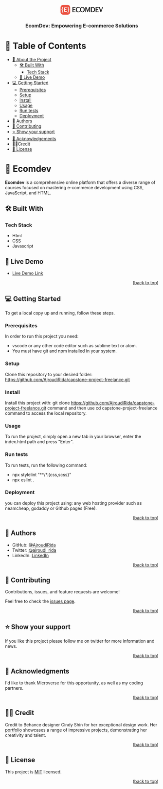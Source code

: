 <a name="readme-top"></a>

<div align="center">
  <!-- You are encouraged to replace this logo with your own! Otherwise you can also remove it. -->
  <img src="./assets/images/ecomdev.png" alt="logo" width="140"  height="auto" />
  <br/>

  <h3><b>EcomDev: Empowering E-commerce Solutions</b></h3>

</div>

<!-- TABLE OF CONTENTS -->

# 📗 Table of Contents

- [📖 About the Project](#about-project)
  - [🛠 Built With](#built-with)
    - [Tech Stack](#tech-stack)
  - [🚀 Live Demo](#live-demo)
- [💻 Getting Started](#getting-started)
  - [Prerequisites](#prerequisites)
  - [Setup](#setup)
  - [Install](#install)
  - [Usage](#usage)
  - [Run tests](#run-tests)
  - [Deployment](#deployment)
- [👥 Authors](#authors)
- [🤝 Contributing](#contributing)
- [⭐️ Show your support](#support)
- [🙏 Acknowledgements](#acknowledgements)
- [🧑‍🎨Credit](#credit) 
- [📝 License](#license)

<!-- PROJECT DESCRIPTION -->

# 📖 Ecomdev <a name="about-project"></a>


**Ecomdev**  is a comprehensive online platform that offers a diverse range of courses focused on mastering e-commerce development using CSS, JavaScript, and HTML. 

## 🛠 Built With <a name="built-with"></a>

### Tech Stack <a name="tech-stack"></a>

- Html
- CSS
- Javascript

<!-- LIVE DEMO -->

## 🚀 Live Demo <a name="live-demo"></a>



- [Live Demo Link](https://cool-cassata-13d577.netlify.app/)

<p align="right">(<a href="#readme-top">back to top</a>)</p>

<!-- GETTING STARTED -->

## 💻 Getting Started <a name="getting-started"></a>



To get a local copy up and running, follow these steps.

### Prerequisites

In order to run this project you need:

- vscode or any other code editor such as sublime text or atom.
- You must have git and npm installed in your system.

### Setup

Clone this repository to your desired folder: https://github.com/AjroudiRida/capstone-project-freelance.git


### Install

Install this project with: git clone https://github.com/AjroudiRida/capstone-project-freelance.git command and then use cd capstone-project-freelance command to access the local repository.

### Usage

To run the project, simply open a new tab in your browser, enter the index.html path and press "Enter".

### Run tests

To run tests, run the following command: 
- npx stylelint "**/*.{css,scss}"
- npx eslint .


### Deployment

you can deploy this project using: any web hosting provider such as neamcheap, godaddy or Github pages (Free).

<!--
Example:

```sh

```
 -->

<p align="right">(<a href="#readme-top">back to top</a>)</p>

<!-- AUTHORS -->

## 👥 Authors <a name="authors"></a>


- GitHub: [@AjroudiRida](https://github.com/AjroudiRida)
- Twitter: [@ajroudi_rida](https://twitter.com/ajroudi_rida)
- LinkedIn: [LinkedIn](https://www.linkedin.com/in/rida-ajroudi/)

<p align="right">(<a href="#readme-top">back to top</a>)</p>


<!-- CONTRIBUTING -->

## 🤝 Contributing <a name="contributing"></a>

Contributions, issues, and feature requests are welcome!

Feel free to check the [issues page](../../issues/).

<p align="right">(<a href="#readme-top">back to top</a>)</p>

<!-- SUPPORT -->

## ⭐️ Show your support <a name="support"></a>


If you like this project please follow me on twitter for more information and news.

<p align="right">(<a href="#readme-top">back to top</a>)</p>

<!-- ACKNOWLEDGEMENTS -->

## 🙏 Acknowledgments <a name="acknowledgements"></a>


I'd like to thank Microverse for this opportunity, as well as my coding partners.

<p align="right">(<a href="#readme-top">back to top</a>)</p>

<!-- Credit-->

## 🧑‍🎨 Credit <a name="credit"></a>


Credit to Behance designer Cindy Shin for her exceptional design work. Her <a href="https://www.behance.net/adagio07">portfolio</a> showcases a range of impressive projects, demonstrating her creativity and talent.

<p align="right">(<a href="#readme-top">back to top</a>)</p>

<!-- LICENSE -->

## 📝 License <a name="license"></a>

This project is [MIT](./LICENSE) licensed.


<p align="right">(<a href="#readme-top">back to top</a>)</p>